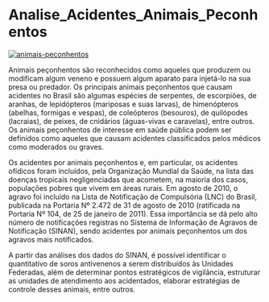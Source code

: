 # Analise_Acidentes_Animais_Peconhentos

[![animais-peconhentos](https://github.com/Toucci/Analise_Animais_Peconhentos/assets/123783909/fefb8d80-edd5-4de6-af79-3caf677faeef)](https://radioceres.com.br/wp-content/uploads/sites/7/2023/02/maxresdefault.jpg)

Animais peçonhentos são reconhecidos como aqueles que produzem ou modificam algum veneno e possuem algum aparato para injetá-lo na sua presa ou predador. Os principais animais peçonhentos que causam acidentes no Brasil são algumas espécies de serpentes, de escorpiões, de aranhas, de lepidópteros (mariposas e suas larvas), de himenópteros (abelhas, formigas e vespas), de coleópteros (besouros), de quilópodes (lacraias), de peixes, de cnidários (águas-vivas e caravelas), entre outros. Os animais peçonhentos de interesse em saúde pública podem ser definidos como aqueles que causam acidentes classificados pelos médicos como moderados ou graves.

Os acidentes por animais peçonhentos e, em particular, os acidentes ofídicos foram incluídos, pela Organização Mundial da Saúde, na lista das doenças tropicais negligenciadas que acometem, na maioria dos casos, populações pobres que vivem em áreas rurais. Em agosto de 2010, o agravo foi incluído na Lista de Notificação de Compulsória (LNC) do Brasil, publicada na Portaria Nº 2.472 de 31 de agosto de 2010 (ratificada na Portaria Nº 104, de 25 de janeiro de 2011). Essa importância se dá pelo alto número de notificações registras no Sistema de Informação de Agravos de Notificação (SINAN), sendo acidentes por animais peçonhentos um dos agravos mais notificados.

A partir das análises dos dados do SINAN, é possível identificar o quantitativo de soros antivenenos a serem distribuídos às Unidades Federadas, além de determinar pontos estratégicos de vigilância, estruturar as unidades de atendimento aos acidentados, elaborar estratégias de controle desses animais, entre outros.
